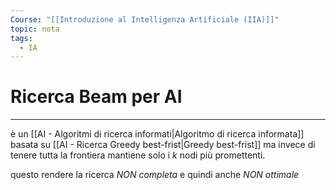 ```yaml
---
Course: "[[Introduzione al Intelligenza Artificiale (IIA)]]"
topic: nota
tags:
  - IA
---
```


# Ricerca Beam per AI
---
è un [[AI - Algoritmi di ricerca informati|Algoritmo di ricerca informata]] basata su [[AI - Ricerca Greedy best-frist|Greedy best-frist]] ma invece di tenere tutta la frontiera mantiene solo i $k$ nodi più promettenti.

questo rendere la ricerca _NON completa_ e quindi anche _NON ottimale_
